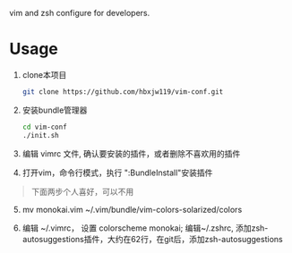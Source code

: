 vim and zsh configure for developers.

Usage
=====

1. clone本项目

	```bash
	git clone https://github.com/hbxjw119/vim-conf.git
	```

2. 安装bundle管理器

	```bash
	cd vim-conf
	./init.sh
	```
3. 编辑 vimrc 文件, 确认要安装的插件，或者删除不喜欢用的插件

4. 打开vim，命令行模式，执行 ":BundleInstall"安装插件

> 下面两步个人喜好，可以不用
5. mv monokai.vim ~/.vim/bundle/vim-colors-solarized/colors 

6. 编辑 ~/.vimrc， 设置 colorscheme monokai;  编辑~/.zshrc, 添加zsh-autosuggestions插件，大约在62行，在git后，添加zsh-autosuggestions
